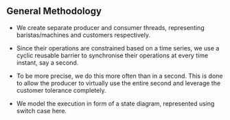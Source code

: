 ## General Methodology

- We create separate producer and consumer threads, representing baristas/machines and customers respectively. 

- Since their operations are constrained based on a time series, we use a cyclic reusable barrier to synchronise their operations at every time instant, say a second.

- To be more precise, we do this more often than in a second. This is done to allow the producer to virtually use the entire second and leverage the customer tolerance completely.

- We model the execution in form of a state diagram, represented using switch case here.
